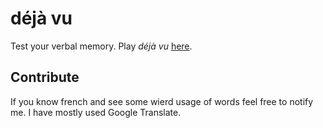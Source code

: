 # déjà vu

Test your verbal memory. Play *déjà vu* [here](https://felixnaredi.github.io/deja-vu/).

## Contribute

If you know french and see some wierd usage of words feel free to notify me. I
have mostly used Google Translate.
